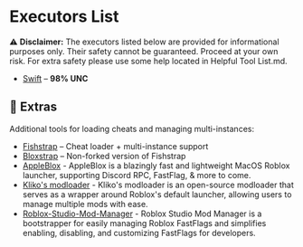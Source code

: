 # Executors List  
⚠ **Disclaimer:** The executors listed below are provided for informational purposes only. Their safety cannot be guaranteed. Proceed at your own risk. For extra safety please use some help located in Helpful Tool List.md.

- [Swift](https://getswift.gg/) – **98% UNC**  

## 🔹 Extras  
Additional tools for loading cheats and managing multi-instances:  

- [Fishstrap](https://github.com/fishstrap/fishstrap/releases/tag/v2.9.1.1) – Cheat loader + multi-instance support  
- [Bloxstrap](https://github.com/bloxstraplabs/bloxstrap/releases/tag/v2.9.0) – Non-forked version of Fishstrap  
- [AppleBlox](https://appleblox.com) - AppleBlox is a blazingly fast and lightweight MacOS Roblox launcher, supporting Discord RPC, FastFlag, & more to come.
- [Kliko's modloader](https://klikosmodloader.com) - Kliko's modloader is an open-source modloader that serves as a wrapper around Roblox's default launcher, allowing users to manage multiple mods with ease.
- [Roblox-Studio-Mod-Manager](https://github.com/MaximumADHD/Roblox-Studio-Mod-Manager/releases/tag/v2024.12.18) - Roblox Studio Mod Manager is a bootstrapper for easily managing Roblox FastFlags and simplifies enabling, disabling, and customizing FastFlags for developers.
